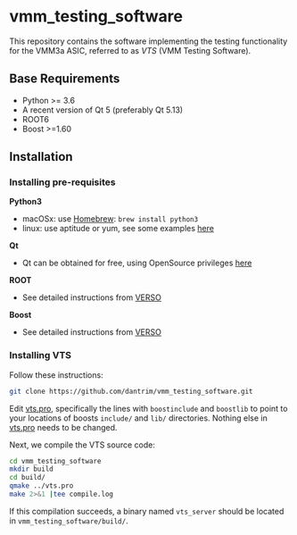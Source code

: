 # vmm_testing_software

This repository contains the software implementing the testing functionality for the
VMM3a ASIC, referred to as *VTS* (VMM Testing Software).


## Base Requirements

* Python >= 3.6
* A recent version of Qt 5 (preferably Qt 5.13)
* ROOT6
* Boost >=1.60

## Installation

### Installing pre-requisites

 **Python3**
 * macOSx:  use [Homebrew](https://brew.sh/): `brew install python3`
 * linux: use aptitude or yum, see some examples [here](https://docs.python-guide.org/starting/install3/linux/)

 **Qt**
 * Qt can be obtained for free, using OpenSource privileges [here](https://www.qt.io/download-open-source)
  
 **ROOT**
  * See detailed instructions from [VERSO](https://gitlab.cern.ch/NSWelectronics/vmm_readout_software#installing-root)

 **Boost**
  * See detailed instructions from [VERSO](https://gitlab.cern.ch/NSWelectronics/vmm_readout_software#installing-boost)
  
### Installing VTS

Follow these instructions:

```bash
git clone https://github.com/dantrim/vmm_testing_software.git
```
Edit [vts.pro](vts/vts.pro), specifically the lines with `boostinclude` and `boostlib` to point to your locations of boosts `include/` and `lib/` directories. Nothing else in [vts.pro](vts/vts.pro) needs to be changed.

Next, we compile the VTS source code:

```bash
cd vmm_testing_software
mkdir build
cd build/
qmake ../vts.pro
make 2>&1 |tee compile.log
```
If this compilation succeeds, a binary named `vts_server` should be located in `vmm_testing_software/build/`.
